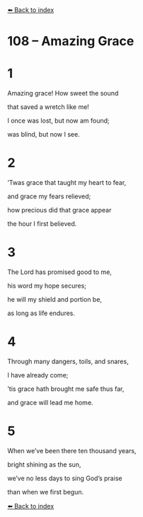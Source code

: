 [⬅️ Back to index](../README.md)

# 108 – Amazing Grace





# 1

Amazing grace! How sweet the sound

that saved a wretch like me!

I once was lost, but now am found;

was blind, but now I see.



# 2

‘Twas grace that taught my heart to fear,

and grace my fears relieved;

how precious did that grace appear

the hour I first believed.



# 3

The Lord has promised good to me,

his word my hope secures;

he will my shield and portion be,

as long as life endures.



# 4

Through many dangers, toils, and snares,

I have already come;

’tis grace hath brought me safe thus far,

and grace will lead me home.



# 5

When we’ve been there ten thousand years,

bright shining as the sun,

we’ve no less days to sing God’s praise

than when we first begun.

[⬅️ Back to index](../README.md)
